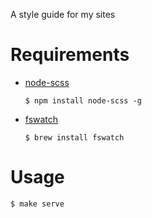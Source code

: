 A style guide for my sites

# Requirements

  - [node-scss](https://github.com/sass/node-sass)
    ```
    $ npm install node-scss -g
    ```
  - [fswatch](https://github.com/alandipert/fswatch)
    ```
    $ brew install fswatch
    ```

# Usage

```
$ make serve
```
